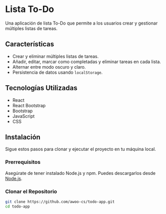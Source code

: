 # Lista To-Do

Una aplicación de lista To-Do que permite a los usuarios crear y gestionar múltiples listas de tareas.

## Características

- Crear y eliminar múltiples listas de tareas.
- Añadir, editar, marcar como completadas y eliminar tareas en cada lista.
- Alternar entre modo oscuro y claro.
- Persistencia de datos usando `localStorage`.

## Tecnologías Utilizadas

- React
- React Bootstrap
- Bootstrap
- JavaScript
- CSS

## Instalación

Sigue estos pasos para clonar y ejecutar el proyecto en tu máquina local.

### Prerrequisitos

Asegúrate de tener instalado Node.js y npm. Puedes descargarlos desde [Node.js](https://nodejs.org/).

### Clonar el Repositorio

```bash
git clone https://github.com/awoo-cs/todo-app.git
cd todo-app
